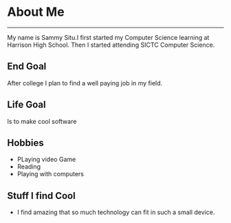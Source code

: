 # About Me
---
My name is Sammy Situ.I first started my Computer Science learning at Harrison High School. Then I started attending SICTC Computer Science.

## End Goal
After college I plan to find a well paying job  in my field.

## Life Goal
Is to make cool software

## Hobbies
+ PLaying video Game
+ Reading
+ Playing with computers

## Stuff I find Cool
+ I find amazing that so much technology can fit in such a small device.


